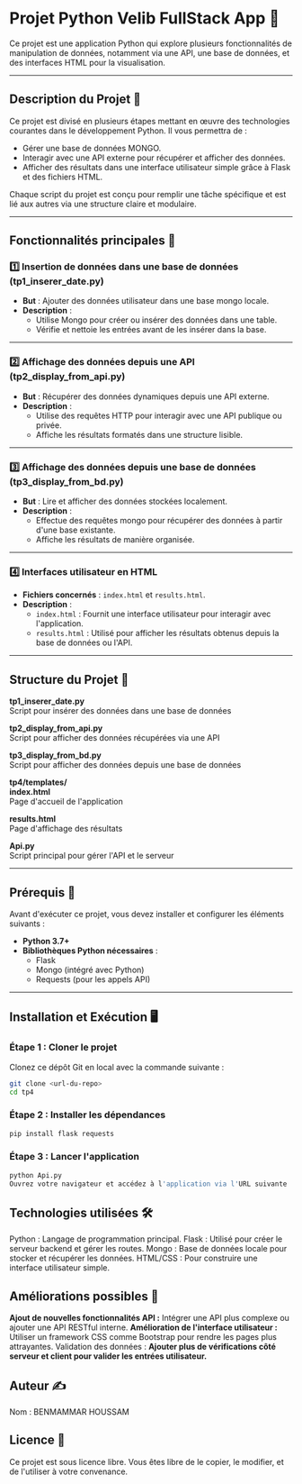 # Projet Python Velib FullStack App 💬

Ce projet est une application Python qui explore plusieurs fonctionnalités de manipulation de données, notamment via une API, une base de données, et des interfaces HTML pour la visualisation.

---

## Description du Projet 📖

Ce projet est divisé en plusieurs étapes mettant en œuvre des technologies courantes dans le développement Python. Il vous permettra de :

- Gérer une base de données MONGO.
- Interagir avec une API externe pour récupérer et afficher des données.
- Afficher des résultats dans une interface utilisateur simple grâce à Flask et des fichiers HTML.

Chaque script du projet est conçu pour remplir une tâche spécifique et est lié aux autres via une structure claire et modulaire.

---

## Fonctionnalités principales 🚀

### 1️⃣ Insertion de données dans une base de données (tp1_inserer_date.py)

- **But** : Ajouter des données utilisateur dans une base mongo locale.
- **Description** :
  - Utilise Mongo pour créer ou insérer des données dans une table.
  - Vérifie et nettoie les entrées avant de les insérer dans la base.

---

### 2️⃣ Affichage des données depuis une API (tp2_display_from_api.py)

- **But** : Récupérer des données dynamiques depuis une API externe.
- **Description** :
  - Utilise des requêtes HTTP pour interagir avec une API publique ou privée.
  - Affiche les résultats formatés dans une structure lisible.

---

### 3️⃣ Affichage des données depuis une base de données (tp3_display_from_bd.py)

- **But** : Lire et afficher des données stockées localement.
- **Description** :
  - Effectue des requêtes mongo pour récupérer des données à partir d'une base existante.
  - Affiche les résultats de manière organisée.

---

### 4️⃣ Interfaces utilisateur en HTML

- **Fichiers concernés** : `index.html` et `results.html`.
- **Description** :
  - `index.html` : Fournit une interface utilisateur pour interagir avec l'application.
  - `results.html` : Utilisé pour afficher les résultats obtenus depuis la base de données ou l'API.

---

## Structure du Projet 📂

**tp1_inserer_date.py**  
Script pour insérer des données dans une base de données

**tp2_display_from_api.py**  
Script pour afficher des données récupérées via une API

**tp3_display_from_bd.py**  
Script pour afficher des données depuis une base de données

**tp4/templates/**  
**index.html**  
Page d'accueil de l'application

**results.html**  
Page d'affichage des résultats

**Api.py**  
Script principal pour gérer l'API et le serveur

---

## Prérequis 🔧

Avant d'exécuter ce projet, vous devez installer et configurer les éléments suivants :

- **Python 3.7+**
- **Bibliothèques Python nécessaires** :
  - Flask
  - Mongo (intégré avec Python)
  - Requests (pour les appels API)

---

## Installation et Exécution 🖥️

### Étape 1 : Cloner le projet

Clonez ce dépôt Git en local avec la commande suivante :

```bash
git clone <url-du-repo>
cd tp4
```

### Étape 2 : Installer les dépendances

```bash
pip install flask requests
```

### Étape 3 : Lancer l'application

```bash
python Api.py
Ouvrez votre navigateur et accédez à l'application via l'URL suivante : http://127.0.0.1:5000

```

## Technologies utilisées 🛠️

Python : Langage de programmation principal.
Flask : Utilisé pour créer le serveur backend et gérer les routes.
Mongo : Base de données locale pour stocker et récupérer les données.
HTML/CSS : Pour construire une interface utilisateur simple.

## Améliorations possibles 🔧

**Ajout de nouvelles fonctionnalités API :**
Intégrer une API plus complexe ou ajouter une API RESTful interne.
**Amélioration de l'interface utilisateur :**
Utiliser un framework CSS comme Bootstrap pour rendre les pages plus attrayantes.
Validation des données :
**Ajouter plus de vérifications côté serveur et client pour valider les entrées utilisateur.**

## Auteur ✍️

Nom : BENMAMMAR HOUSSAM

## Licence 📜

Ce projet est sous licence libre. Vous êtes libre de le copier, le modifier, et de l'utiliser à votre convenance.
